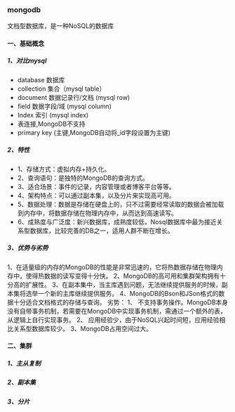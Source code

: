### mongodb

文档型数据库，是一种NoSQL的数据库

#### 一、基础概念

##### 1、对比mysql

- database 数据库
- collection 集合（mysql table）
- document 数据记录行/文档 (mysql row)
-  field 数据字段/域 (mysql column)
- Index 索引 (mysql index)
-  表连接,MongoDB不支持
-  primary key  (主键,MongoDB自动将_id字段设置为主键)

##### 2、特性

- 1、存储方式：虚拟内存+持久化。
- 2、查询语句：是独特的MongoDB的查询方式。
- 3、适合场景：事件的记录，内容管理或者博客平台等等。
- 4、架构特点：可以通过副本集，以及分片来实现高可用。
- 5、数据处理：数据是存储在硬盘上的，只不过需要经常读取的数据会被加载到内存中，将数据存储在物理内存中，从而达到高速读写。
- 6、成熟度与广泛度：新兴数据库，成熟度较低，Nosql数据库中最为接近关系型数据库，比较完善的DB之一，适用人群不断在增长。

##### 3、优势与劣势

1、在适量级的内存的MongoDB的性能是非常迅速的，它将热数据存储在物理内存中，使得热数据的读写变得十分快。
2、MongoDB的高可用和集群架构拥有十分高的扩展性。
3、在副本集中，当主库遇到问题，无法继续提供服务的时候，副本集将选举一个新的主库继续提供服务。
4、MongoDB的Bson和JSon格式的数据十分适合文档格式的存储与查询。
劣势：
1、 不支持事务操作。MongoDB本身没有自带事务机制，若需要在MongoDB中实现事务机制，需通过一个额外的表，从逻辑上自行实现事务。
2、 应用经验少，由于NoSQL兴起时间短，应用经验相比关系型数据库较少。
3、MongoDB占用空间过大。

#### 二、集群

##### 1、主从复制

##### 2、副本集

##### 3、分片